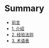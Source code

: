 # Summary
* [前言](README.md)
* [1. 介绍](content/Introduction.md)
* [2. 经验法则](content/RulesOfThumb.md)
* [3. 术语表](content/GlossaryofTerms.md)
